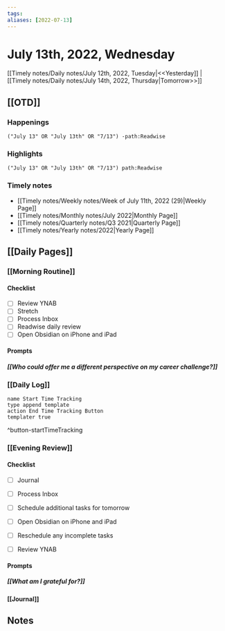 ```yaml
---
tags:
aliases: [2022-07-13]
---
```


# July 13th, 2022, Wednesday

[[Timely notes/Daily notes/July 12th, 2022, Tuesday|<<Yesterday]] | [[Timely notes/Daily notes/July 14th, 2022, Thursday|Tomorrow>>]]

## [[OTD]]

### Happenings

```query
("July 13" OR "July 13th" OR "7/13") -path:Readwise
```

### Highlights

```query
("July 13" OR "July 13th" OR "7/13") path:Readwise
```

### Timely notes
- [[Timely notes/Weekly notes/Week of July 11th, 2022 (29)|Weekly Page]]
- [[Timely notes/Monthly notes/July 2022|Monthly Page]]
- [[Timely notes/Quarterly notes/Q3 2021|Quarterly Page]]
- [[Timely notes/Yearly notes/2022|Yearly Page]]

## [[Daily Pages]]

### [[Morning Routine]]

#### Checklist

- [ ] Review YNAB
- [ ] Stretch
- [ ] Process Inbox
- [ ] Readwise daily review
- [ ] Open Obsidian on iPhone and iPad

#### Prompts

##### [[Who could offer me a different perspective on my career challenge?]]

### [[Daily Log]]

```button
name Start Time Tracking
type append template
action End Time Tracking Button
templater true
```
^button-startTimeTracking

### [[Evening Review]]

#### Checklist

- [ ] Journal
- [ ] Process Inbox
- [ ] Schedule additional tasks for tomorrow
- [ ] Open Obsidian on iPhone and iPad
- [ ] Reschedule any incomplete tasks
- [ ] Review YNAB


#### Prompts

##### [[What am I grateful for?]]

#### [[Journal]]

## Notes
